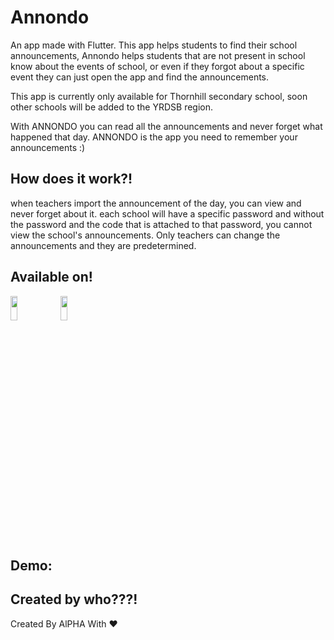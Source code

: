 
# Annondo

An app made with Flutter. This app helps students to find their school announcements, Annondo helps students that are not present in school know about the events of school, or even if they forgot about a specific event they can just open the app and find the announcements.

This app is currently only available for Thornhill secondary school, soon other schools will be added to the YRDSB region.

With ANNONDO you can read all the announcements and never forget what happened that day.
ANNONDO is the app you need to remember your announcements :)
## How does it work?!
when teachers import the announcement of the day, you can view and never forget about it.
each school will have a specific password and without the password and the code that is attached to that password, you cannot view the school's announcements.
Only teachers can change the announcements and they are predetermined.


## Available on!


<img src="https://www.svgrepo.com/show/303139/google-play-badge-logo.svg" width="15%" height="10%" href="https://play.google.com/store/apps/details?id=com.announdo.announdo">
<a><img src="https://www.svgrepo.com/show/303128/download-on-the-app-store-apple-logo.svg" width="15%" height="10%" href="https://apps.apple.com/us/app/annondo/id1623010127"></a>

## Demo:


## Created by who???!

Created By AlPHA With ❤️
